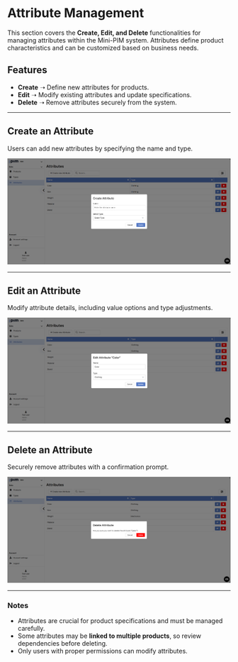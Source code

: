 # Attribute Management  

This section covers the **Create, Edit, and Delete** functionalities for managing attributes within the Mini-PIM system. Attributes define product characteristics and can be customized based on business needs.

## Features  
- **Create** ➝ Define new attributes for products.  
- **Edit** ➝ Modify existing attributes and update specifications.  
- **Delete** ➝ Remove attributes securely from the system.  

---

## Create an Attribute  
Users can add new attributes by specifying the name and type.

![Create Attribute](https://github.com/Richievdheij/Mini-pim/blob/master/public/images/pim/Attributes/create-attribute.png?raw=true)  

---

## Edit an Attribute  
Modify attribute details, including value options and type adjustments.  

![Edit Attribute](https://github.com/Richievdheij/Mini-pim/blob/master/public/images/pim/Attributes/edit-attribute.png?raw=true)  

---

## Delete an Attribute  
Securely remove attributes with a confirmation prompt.  

![Delete Attribute](https://github.com/Richievdheij/Mini-pim/blob/master/public/images/pim/Attributes/delete-attribute.png?raw=true)  

---

### Notes  
- Attributes are crucial for product specifications and must be managed carefully.  
- Some attributes may be **linked to multiple products**, so review dependencies before deleting.  
- Only users with proper permissions can modify attributes.